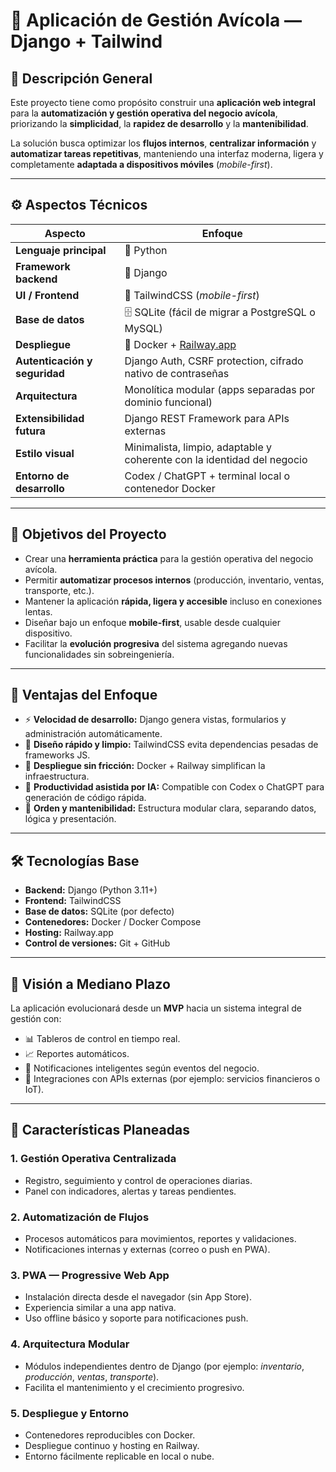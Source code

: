 # 🐔 Aplicación de Gestión Avícola — Django + Tailwind

## 🧭 Descripción General

Este proyecto tiene como propósito construir una **aplicación web integral** para la **automatización y gestión operativa del negocio avícola**, priorizando la **simplicidad**, la **rapidez de desarrollo** y la **mantenibilidad**.

La solución busca optimizar los **flujos internos**, **centralizar información** y **automatizar tareas repetitivas**, manteniendo una interfaz moderna, ligera y completamente **adaptada a dispositivos móviles** (*mobile-first*).

---

## ⚙️ Aspectos Técnicos

| **Aspecto** | **Enfoque** |
|--------------|-------------|
| **Lenguaje principal** | 🐍 Python |
| **Framework backend** | 🧱 Django |
| **UI / Frontend** | 🎨 TailwindCSS (*mobile-first*) |
| **Base de datos** | 🗄️ SQLite (fácil de migrar a PostgreSQL o MySQL) |
| **Despliegue** | 🐳 Docker + [Railway.app](https://railway.app) |
| **Autenticación y seguridad** | Django Auth, CSRF protection, cifrado nativo de contraseñas |
| **Arquitectura** | Monolítica modular (apps separadas por dominio funcional) |
| **Extensibilidad futura** | Django REST Framework para APIs externas |
| **Estilo visual** | Minimalista, limpio, adaptable y coherente con la identidad del negocio |
| **Entorno de desarrollo** | Codex / ChatGPT + terminal local o contenedor Docker |

---

## 🚀 Objetivos del Proyecto

- Crear una **herramienta práctica** para la gestión operativa del negocio avícola.  
- Permitir **automatizar procesos internos** (producción, inventario, ventas, transporte, etc.).  
- Mantener la aplicación **rápida, ligera y accesible** incluso en conexiones lentas.  
- Diseñar bajo un enfoque **mobile-first**, usable desde cualquier dispositivo.  
- Facilitar la **evolución progresiva** del sistema agregando nuevas funcionalidades sin sobreingeniería.

---

## 🌟 Ventajas del Enfoque

- ⚡ **Velocidad de desarrollo:** Django genera vistas, formularios y administración automáticamente.  
- 🎯 **Diseño rápido y limpio:** TailwindCSS evita dependencias pesadas de frameworks JS.  
- 🧩 **Despliegue sin fricción:** Docker + Railway simplifican la infraestructura.  
- 🧠 **Productividad asistida por IA:** Compatible con Codex o ChatGPT para generación de código rápida.  
- 🧱 **Orden y mantenibilidad:** Estructura modular clara, separando datos, lógica y presentación.  

---

## 🛠️ Tecnologías Base

- **Backend:** Django (Python 3.11+)  
- **Frontend:** TailwindCSS  
- **Base de datos:** SQLite (por defecto)  
- **Contenedores:** Docker / Docker Compose  
- **Hosting:** Railway.app  
- **Control de versiones:** Git + GitHub  

---

## 🔮 Visión a Mediano Plazo

La aplicación evolucionará desde un **MVP** hacia un sistema integral de gestión con:

- 📊 Tableros de control en tiempo real.  
- 📈 Reportes automáticos.  
- 🔔 Notificaciones inteligentes según eventos del negocio.  
- 🔌 Integraciones con APIs externas (por ejemplo: servicios financieros o IoT).  


---

## 📱 Características Planeadas

### 1. **Gestión Operativa Centralizada**
- Registro, seguimiento y control de operaciones diarias.  
- Panel con indicadores, alertas y tareas pendientes.  

### 2. **Automatización de Flujos**
- Procesos automáticos para movimientos, reportes y validaciones.  
- Notificaciones internas y externas (correo o push en PWA).  

### 3. **PWA — Progressive Web App**
- Instalación directa desde el navegador (sin App Store).  
- Experiencia similar a una app nativa.  
- Uso offline básico y soporte para notificaciones push.  

### 4. **Arquitectura Modular**
- Módulos independientes dentro de Django (por ejemplo: *inventario*, *producción*, *ventas*, *transporte*).  
- Facilita el mantenimiento y el crecimiento progresivo.  

### 5. **Despliegue y Entorno**
- Contenedores reproducibles con Docker.  
- Despliegue continuo y hosting en Railway.  
- Entorno fácilmente replicable en local o nube.  
